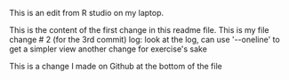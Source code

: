 This is an edit from R studio on my laptop.

This is the content of the first change in this readme file.
This is my file change # 2 (for the 3rd commit)
log: look at the log, can use '--oneline' to get a simpler view
another change for exercise's sake

This is a change I made on Github at the bottom of the file
